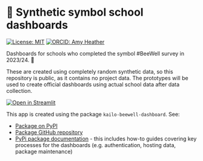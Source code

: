 # 🐝 Synthetic symbol school dashboards

[![License: MIT](https://img.shields.io/badge/License-MIT-yellow.svg)](https://opensource.org/licenses/MIT)
[![ORCID: Amy Heather](https://img.shields.io/badge/ORCID_Amy_Heather-0000--0002--6596--3479-brightgreen)](https://orcid.org/0000-0002-6596-3479)

Dashboards for schools who completed the symbol #BeeWell survey in 2023/24. 🏫

These are created using completely random synthetic data, so this repository is public, as it contains no project data. The prototypes will be used to create official dashboards using actual school data after data collection.

[![Open in Streamlit](https://static.streamlit.io/badges/streamlit_badge_black_white.svg)](https://synthetic-beewell-kailo-symbol-school-dashboard.streamlit.app/)

This app is created using the package `kailo-beewell-dashboard`. See:
* [Package on PyPI](https://pypi.org/project/kailo-beewell-dashboard/)
* [Package GitHub repository](https://github.com/kailo-beewell/kailo_beewell_dashboard_package)
* [PyPi package documentation](https://kailo-beewell-dashboard.readthedocs.io/en/latest/index.html) - this includes how-to guides covering key processes for the dashboards (e.g. authentication, hosting data, package maintenance)

